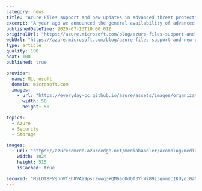 ```yaml
---
category: news
title: "Azure Files support and new updates in advanced threat protection for Azure Storage"
excerpt: "A year ago we announced the general availability of advanced threat protection for Azure Storage, to help our customers better protect their data in blob containers from the growing risk of cyberattacks."
publishedDateTime: 2020-07-13T10:00:01Z
originalUrl: "https://azure.microsoft.com/blog/azure-files-support-and-new-updates-in-advanced-threat-protection-for-azure-storage/"
webUrl: "https://azure.microsoft.com/blog/azure-files-support-and-new-updates-in-advanced-threat-protection-for-azure-storage/"
type: article
quality: 100
heat: 100
published: true

provider:
  name: Microsoft
  domain: microsoft.com
  images:
    - url: "https://everyday-cc.github.io/azure/assets/images/organizations/microsoft.com-50x50.jpg"
      width: 50
      height: 50

topics:
  - Azure
  - Security
  - Storage

images:
  - url: "https://azurecomcdn.azureedge.net/mediahandler/acomblog/media/Default/blog/ee329ce4-7204-4fc5-86e0-c004e01b3f19.png"
    width: 1024
    height: 515
    isCached: true

secured: "MiLOt8FVsnnVfEh8VAa9pscZwwg3+QM6acOdOf3YlWi89z3qnmecIKUydi0aOEg+eM/UVhP8wH5t552s4ib3Uusg3DhVjTImu7mgahPvDNhjD1yzvFy0lWzrKt7GcPHMDgJsmvKxEps5B4dVn2l842A+/zLSXe+/Db6VoZdRwwVlTJVu11KUsjvWy6pnLnl4ioDlKmd4oAG/YrFgnfT7GOYZaADNM/XN6JIJpx2hKdvfm4YwzbVeiYAKbfz3mftqc1OsYt9FQZ1/8l0J6Z2X3NF8sPr8mfpm6TiSGvlU+57OgsK5ojEUZfDmn7VZeFOvfMADitdWKHBS7J4KoxlnsicaIMDyrX42CvUy75wxt4I=;A3KSnxE/9g+Q5OKaoDCfEA=="
---
```


